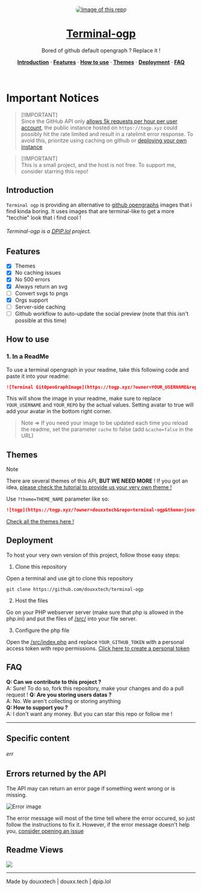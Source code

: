 <div align="center">
  <a href="#" style="display: block; text-align: center;">
    <img 
      alt="Image of this repo" 
      src="https://togp.xyz?owner=douxxtech&repo=terminal-ogp&theme=json-dark-all&cache=false" 
      type="image/svg+xml" 
      style="border-radius: 20px; overflow: hidden;" 
    />
    <h1 align="center">Terminal-ogp</h1>
  </a>
</div>

<p align="center">
  Bored of github default opengraph ? Replace it !
</p>

<p align="center">
  <a href="#introduction"><strong>Introduction</strong></a> ·
  <a href="#features"><strong>Features</strong></a> ·
  <a href="#how-to-use"><strong>How to use</strong></a> ·
  <a href="#Themes"><strong>Themes</strong></a> ·
  <a href="#deployment"><strong>Deployment</strong></a> ·
  <a href="#faq"><strong>FAQ</strong></a>
</p>

<br/>

# Important Notices

> [!IMPORTANT]\
> Since the GitHub API only [allows 5k requests per hour per user account](https://docs.github.com/en/graphql/overview/resource-limitations), the public instance hosted on `https://togp.xyz` could possibly hit the rate limited and result in a ratelimit error response. To avoid this, prioritze using caching on github or [deploying your own instance](#deployment)

> [!IMPORTANT]\
> This is a small project, and the host is not free. To support me, consider starring this repo!


## Introduction

`Terminal ogp` is providing an alternative to [github opengraphs](https://opengraph.githubassets.com/somerandomshit/douxxtech/terminal-ogp) images that i find kinda boring. It uses images that are terminal-like to get a more "tecchie" look that i find cool !

<h6>Terminal-ogp is a <a href="https://dpip.lol" target="_blank">DPIP.lol</a> project.</h6>

## Features

- [X] Themes
- [X] No caching issues
- [X] No 500 errors
- [X] Always return an svg
- [ ] Convert svgs to pngs
- [X] Orgs support
- [ ] Server-side caching
- [ ] Github workflow to auto-update the social preview (note that this isn't possible at this time)

## How to use

### 1. In a ReadMe
To use a terminal opengraph in your readme, take this following code and paste it into your readme:
```md
![Terminal GitOpenGraphImage](https://togp.xyz/?owner=YOUR_USERNAME&repo=YOUR_REPO&avatar=false)
```
This will show the image in your readme, make sure to replace `YOUR_USERNAME` and `YOUR_REPO` by the actual values. Setting avatar to true will add your avatar in the bottom right corner.

> Note => If you need your image to be updated each time you reload the readme, set the parameter `cache` to false (add `&cache=false` in the URL)

## Themes

> [!NOTE]  
> There are several themes of this API, **BUT WE NEED MORE** ! If you got an idea, [please check the tutorial to provide us your very own theme !](themes/PUBLISH.md)

Use `?theme=THEME_NAME` parameter like so:

```md
![togp](https://togp.xyz/?owner=douxxtech&repo=terminal-ogp&theme=json-dark-all)
```

[Check all the themes here !](themes/THEMES.md)

## Deployment
To host your very own version of this project, follow those easy steps:

1. Clone this repository

Open a terminal and use git to clone this repository
```shell
git clone https://github.com/douxxtech/terminal-ogp
```

2. Host the files

Go on your PHP webserver server (make sure that php is allowed in the php.ini) and put the files of [/src/](src/) into your file server.

3. Configure the php file

Open the [/src/index.php](src/index.php) and replace `YOUR_GITHUB_TOKEN` with a personal access token with repo permissions.
[Click here to create a personal token](https://github.com/settings/tokens/new)

## FAQ

**Q: Can we contribute to this project ?**  
A: Sure! To do so, fork this repository, make your changes and do a pull request !
**Q: Are you storing users datas ?**  
A: No. We aren't collecting or storing anything  
**Q: How to support you ?**  
A: I don't want any money. But you can star this repo or follow me !

--- 
## Specific content

<h6>err</h6>

## Errors returned by the API

The API may can return an error page if something went wrong or is missing.  

![Error image](https://togp.xyz/svg/error.svg)

The error message will most of the time tell where the error occured, so just follow the instructions to fix it.
However, if the error message doesn't help you, [consider opening an issue](https://github.com/douxxtech/terminal-ogp/issues/new)

## Readme Views

<img src="https://prv-readme-views.dpip.lol/v3_2">

----
Made by douxxtech | douxx.tech | dpip.lol
